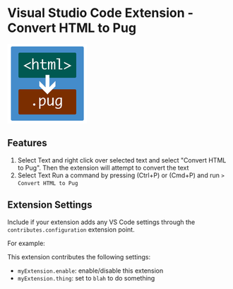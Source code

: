 # Visual Studio Code Extension - Convert HTML to Pug

![Logo](https://raw.githubusercontent.com/getditto/convert-html-to-pug/master/logo.png)

## Features

1. Select Text and right click over selected text and select "Convert HTML to Pug". Then the extension will attempt to convert the text 
2. Select Text Run a command by pressing (Ctrl+P) or (Cmd+P) and run `> Convert HTML to Pug`

## Extension Settings

Include if your extension adds any VS Code settings through the `contributes.configuration` extension point.

For example:

This extension contributes the following settings:

* `myExtension.enable`: enable/disable this extension
* `myExtension.thing`: set to `blah` to do something
